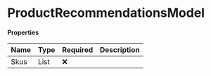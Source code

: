 # ProductRecommendationsModel

**Properties**

| Name | Type         | Required | Description |
| :--- | :----------- | :------- | :---------- |
| Skus | List<string> | ❌       |             |

<!-- This file was generated by liblab | https://liblab.com/ -->
